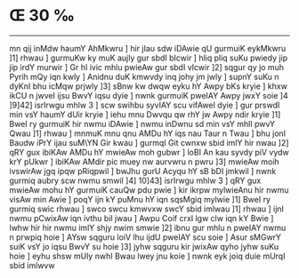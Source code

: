 # Œ 30 ‰
---
mn qij inMdw haumY AhMkwru ] hir jIau sdw iDAwie qU gurmuiK eykMkwru
]1] rhwau ] gurmuKw ky muK aujly gur sbdI bIcwir ] hliq pliq suKu
pwiedy jip jip irdY murwir ] Gr hI ivic mhlu pwieAw gur sbdI vIcwir
]2] sqgur qy jo muh Pyrih mQy iqn kwly ] Anidnu duK kmwvdy inq johy
jm jwly ] supnY suKu n dyKnI bhu icMqw prjwly ]3] sBnw kw dwqw eyku hY
Awpy bKs kryie ] khxw ikCU n jwveI ijsu BwvY iqsu dyie ] nwnk
gurmuiK pweIAY Awpy jwxY soie ]4 ]9]42] isrIrwgu mhlw 3 ] scw
swihbu syvIAY scu vifAweI dyie ] gur prswdI min vsY haumY dUir kryie ]
iehu mnu Dwvqu qw rhY jw Awpy ndir kryie ]1] BweI ry gurmuiK hir nwmu
iDAwie ] nwmu inDwnu sd min vsY mhlI pwvY Qwau ]1] rhwau ] mnmuK
mnu qnu AMDu hY iqs nau Taur n Twau ] bhu jonI Baudw iPrY ijau suM\YN Gir
kwau ] gurmqI Git cwnxw sbid imlY hir nwau ]2] qRY gux ibiKAw AMDu
hY mwieAw moh gubwr ] loBI An kau syvdy piV vydw krY pUkwr ] ibiKAw
AMdir pic muey nw aurvwru n pwru ]3] mwieAw moih ivswirAw jgq ipqw
pRiqpwil ] bwJhu gurU Acyqu hY sB bDI jmkwil ] nwnk gurmiq aubry scw
nwmu smwil ]4] 10]43] isrIrwgu mhlw 3 ] qRY gux mwieAw mohu hY
gurmuiK cauQw pdu pwie ] kir ikrpw mylwieAnu hir nwmu visAw min
Awie ] poqY ijn kY puMnu hY iqn sqsMgiq mylwie ]1] BweI ry gurmiq swic
rhwau ] swco swcu kmwvxw swcY sbid imlwau ]1] rhwau ] ijnI nwmu
pCwixAw iqn ivthu bil jwau ] Awpu Coif crxI lgw clw iqn kY Bwie ]
lwhw hir hir nwmu imlY shjy nwim smwie ]2] ibnu gur mhlu n pweIAY
nwmu n prwpiq hoie ] AYsw sqguru loiV lhu ijdU pweIAY scu soie ] Asur
sMGwrY suiK vsY jo iqsu BwvY su hoie ]3] jyhw sqguru kir jwixAw qyho jyhw
suKu hoie ] eyhu shsw mUly nwhI Bwau lwey jnu koie ] nwnk eyk joiq duie
mUrqI sbid imlwvw
####
